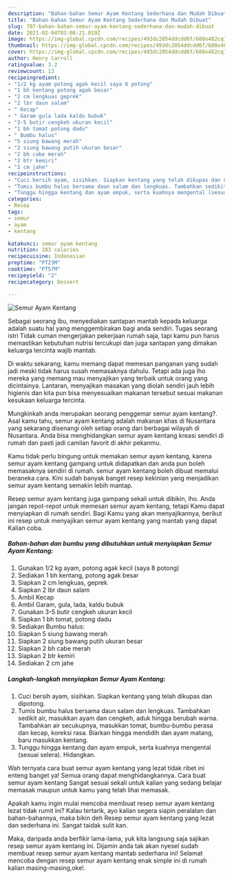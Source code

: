 ```yaml
---
description: "Bahan-bahan Semur Ayam Kentang Sederhana dan Mudah Dibuat"
title: "Bahan-bahan Semur Ayam Kentang Sederhana dan Mudah Dibuat"
slug: 707-bahan-bahan-semur-ayam-kentang-sederhana-dan-mudah-dibuat
date: 2021-02-04T03:08:21.019Z
image: https://img-global.cpcdn.com/recipes/493dc2054ddcdd6f/680x482cq70/semur-ayam-kentang-foto-resep-utama.jpg
thumbnail: https://img-global.cpcdn.com/recipes/493dc2054ddcdd6f/680x482cq70/semur-ayam-kentang-foto-resep-utama.jpg
cover: https://img-global.cpcdn.com/recipes/493dc2054ddcdd6f/680x482cq70/semur-ayam-kentang-foto-resep-utama.jpg
author: Henry Carroll
ratingvalue: 3.2
reviewcount: 13
recipeingredient:
- "1/2 kg ayam potong agak kecil saya 8 potong"
- "1 bh kentang potong agak besar"
- "2 cm lengkuas geprek"
- "2 lbr daun salam"
- " Kecap"
- " Garam gula lada kaldu bubuk"
- "3-5 butir cengkeh ukuran kecil"
- "1 bh tomat potong dadu"
- " Bumbu halus"
- "5 siung bawang merah"
- "2 siung bawang putih ukuran besar"
- "2 bh cabe merah"
- "2 btr kemiri"
- "2 cm jahe"
recipeinstructions:
- "Cuci bersih ayam, sisihkan. Siapkan kentang yang telah dikupas dan dipotong."
- "Tumis bumbu halus bersama daun salam dan lengkuas. Tambahkan sedikit air, masukkan ayam dan cengkeh, aduk hingga berubah warna. Tambahkan air secukupnya, masukkan tomat, bumbu-bumbu perasa dan kecap, koreksi rasa. Biarkan hingga mendidih dan ayam matang, baru masukkan kentang."
- "Tunggu hingga kentang dan ayam empuk, serta kuahnya mengental (sesuai selera). Hidangkan."
categories:
- Resep
tags:
- semur
- ayam
- kentang

katakunci: semur ayam kentang 
nutrition: 283 calories
recipecuisine: Indonesian
preptime: "PT23M"
cooktime: "PT57M"
recipeyield: "2"
recipecategory: Dessert

---
```



![Semur Ayam Kentang](https://img-global.cpcdn.com/recipes/493dc2054ddcdd6f/680x482cq70/semur-ayam-kentang-foto-resep-utama.jpg)

Sebagai seorang ibu, menyediakan santapan mantab kepada keluarga adalah suatu hal yang menggembirakan bagi anda sendiri. Tugas seorang istri Tidak cuman mengerjakan pekerjaan rumah saja, tapi kamu pun harus memastikan kebutuhan nutrisi tercukupi dan juga santapan yang dimakan keluarga tercinta wajib mantab.

Di waktu  sekarang, kamu memang dapat memesan panganan yang sudah jadi meski tidak harus susah memasaknya dahulu. Tetapi ada juga lho mereka yang memang mau menyajikan yang terbaik untuk orang yang dicintainya. Lantaran, menyajikan masakan yang diolah sendiri jauh lebih higienis dan kita pun bisa menyesuaikan makanan tersebut sesuai makanan kesukaan keluarga tercinta. 



Mungkinkah anda merupakan seorang penggemar semur ayam kentang?. Asal kamu tahu, semur ayam kentang adalah makanan khas di Nusantara yang sekarang disenangi oleh setiap orang dari berbagai wilayah di Nusantara. Anda bisa menghidangkan semur ayam kentang kreasi sendiri di rumah dan pasti jadi camilan favorit di akhir pekanmu.

Kamu tidak perlu bingung untuk memakan semur ayam kentang, karena semur ayam kentang gampang untuk didapatkan dan anda pun boleh memasaknya sendiri di rumah. semur ayam kentang boleh dibuat memalui beraneka cara. Kini sudah banyak banget resep kekinian yang menjadikan semur ayam kentang semakin lebih mantap.

Resep semur ayam kentang juga gampang sekali untuk dibikin, lho. Anda jangan repot-repot untuk memesan semur ayam kentang, tetapi Kamu dapat menyiapkan di rumah sendiri. Bagi Kamu yang akan menyajikannya, berikut ini resep untuk menyajikan semur ayam kentang yang mantab yang dapat Kalian coba.

<!--inarticleads1-->

##### Bahan-bahan dan bumbu yang dibutuhkan untuk menyiapkan Semur Ayam Kentang:

1. Gunakan 1/2 kg ayam, potong agak kecil (saya 8 potong)
1. Sediakan 1 bh kentang, potong agak besar
1. Siapkan 2 cm lengkuas, geprek
1. Siapkan 2 lbr daun salam
1. Ambil  Kecap
1. Ambil  Garam, gula, lada, kaldu bubuk
1. Gunakan 3-5 butir cengkeh ukuran kecil
1. Siapkan 1 bh tomat, potong dadu
1. Sediakan  Bumbu halus:
1. Siapkan 5 siung bawang merah
1. Siapkan 2 siung bawang putih ukuran besar
1. Siapkan 2 bh cabe merah
1. Siapkan 2 btr kemiri
1. Sediakan 2 cm jahe




<!--inarticleads2-->

##### Langkah-langkah menyiapkan Semur Ayam Kentang:

1. Cuci bersih ayam, sisihkan. Siapkan kentang yang telah dikupas dan dipotong.
1. Tumis bumbu halus bersama daun salam dan lengkuas. Tambahkan sedikit air, masukkan ayam dan cengkeh, aduk hingga berubah warna. Tambahkan air secukupnya, masukkan tomat, bumbu-bumbu perasa dan kecap, koreksi rasa. Biarkan hingga mendidih dan ayam matang, baru masukkan kentang.
1. Tunggu hingga kentang dan ayam empuk, serta kuahnya mengental (sesuai selera). Hidangkan.




Wah ternyata cara buat semur ayam kentang yang lezat tidak ribet ini enteng banget ya! Semua orang dapat menghidangkannya. Cara buat semur ayam kentang Sangat sesuai sekali untuk kalian yang sedang belajar memasak maupun untuk kamu yang telah lihai memasak.

Apakah kamu ingin mulai mencoba membuat resep semur ayam kentang lezat tidak rumit ini? Kalau tertarik, ayo kalian segera siapin peralatan dan bahan-bahannya, maka bikin deh Resep semur ayam kentang yang lezat dan sederhana ini. Sangat taidak sulit kan. 

Maka, daripada anda berfikir lama-lama, yuk kita langsung saja sajikan resep semur ayam kentang ini. Dijamin anda tak akan nyesel sudah membuat resep semur ayam kentang mantab sederhana ini! Selamat mencoba dengan resep semur ayam kentang enak simple ini di rumah kalian masing-masing,oke!.

